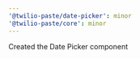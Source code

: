 ```yaml
---
'@twilio-paste/date-picker': minor
'@twilio-paste/core': minor
---
```


Created the Date Picker component

